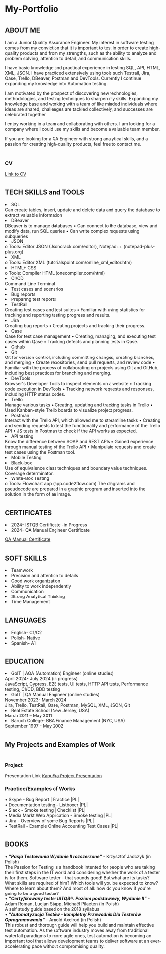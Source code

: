 # My-Portfolio

# <h2>ABOUT ME</h2>

I am a Junior Quality Assurance Engineer.
My interest in software testing comes from my conviction
that it is important to test in order to create high-quality
products and from my strengths, such as the ability to
analyze and problem solving, attention to detail, and
communication skills.

I have basic knowledge and practical experience in testing SQL, API, HTML, XML, JSON. I have practiced extensively using tools such Testrail, Jira, Qase, Trello, DBeaver, Postman and DevTools. Currently I continue expanding my knowledge into Automation testing.

I am motivated by the prospect of discovering new
technologies, methodologies, and testing techniques to
sharpen my skills. Expanding my knowledge base and
working with a team of like minded individuals where
ideas are shared, challenges are tackled collectively, and
successes are celebrated together

I enjoy working in a team and collaborating with others. I am looking for a company where I could use my skills and become a valuable team member.

If you are looking for a QA Engineer with strong analytical skills, and a passion for creating high-quality products, feel free to contact me.


<h3></br>CV</h3>

[Link to CV](https://drive.google.com/file/d/1ioO2996rUZXCXGaxA_oD85kyhIy2c4FG/view?usp=sharing)

# <h2>TECH SKILLS and TOOLS</h2>

<li>SQL</br>
Can create tables, insert, update and delete data and query the database to extract valuable information
<li>DBeaver</br>
DBeaver is to manage databases
•	Can connect to the database, view and modify data, run SQL queries
•	Can write complex requests using subqueries
<li>JSON</br>
o	Tools: Editor JSON (Jsoncrack.com/editor), Notepad++ (notepad-plus-plus.org)
<li>XML</br>
o	Tools: Editor XML (tutorialspoint.com/online_xml_editor.htm)
<li>HTML+ CSS</br>
o	Tools: Compiler HTML (onecompiler.com/html) 
<li>CI/CD</br>
Command Line Terminal
<li>Test cases and scenarios</br>
<li>Bug reports</br>
<li>Preparing test reports</br>
<li>TestRail</br>
Creating test cases and test suites
•	Familiar with using statistics for tracking and reporting testing progress and results.
<li>Jira</br>
Creating bug reports
• Creating projects and tracking their progress.
<li>Qase</br>
Qase for test case management
•	Creating, managing, and executing test cases within Qase
•	Tracking defects and planning tests in Qase.
<li>Github</br>
<li>Git</br>
Git for version control, including committing changes, creating branches, and merging
•	Create repositories, send pull requests, and review code
•	Familiar with the process of collaborating on projects using Git and GitHub, including best practices for branching and merging.
<li>DevTools</br>
Browser's Developer Tools to inspect elements on a website
•	Tracking code execution in DevTools
•	Tracking network requests and responses, including HTTP status codes.
<li>Trello</br>
Manage various tasks
•	Creating, updating and tracking tasks in Trello
•	Used Kanban-style Trello boards to visualize project progress.
<li>Postman</br>
Interact with the Trello API, which allowed me to streamline tasks
• Creating and sending requests to test the functionality and performance of the Trello API
•	JS tests in Postman to check if the API works as expected.
<li>API testing</br>
Know the difference between SOAP and REST APIs
•	Gained experience through manual testing of the Trello API
• Manipulate requests and create test cases using the Postman tool.
<li>Mobile Testing</br>
<li>Black-box</br>
Use of equivalence class techniques and boundary value techniques. Coverage determinator.
<li>White-Box Testing</br>
o	Tools: Flowchart app (app.code2flow.com) The diagrams and pseudocode are prepared in a graphic program and inserted into the solution in the form of an image.


# <h2>CERTIFICATES</h2>

<li>2024- ISTQB Certificate -in Progress
<li>2024- QA Manual Engineer Certificate</br> 

[QA Manual Certificate](https://drive.google.com/file/d/1cxdYSNfoE7iIdi4OmQE32YA3ZU3xis1m/view?usp=sharing)


# <h2>SOFT SKILLS</h2>

<li>Teamwork</br>
<li>Precision and attention to details</br>
<li>Good work organization</br>
<li>Ability to work independently</br>
<li>Communication</br>
<li>Strong Analytical Thinking</br>
<li>Time Management</br>


# <h2>LANGUAGES</h2>

<li>English- C1/C2</br>
<li>Polish- Native</br>
<li>Spanish- A1</br>


# <h2>EDUCATION</h2>

<li>GoIT | AQA (Automation)  Engineer (online studies)
</li>April 2024- July 2024 (in progress)</br>
JavaScript, Cypress, E2E tests, UI tests, HTTP API tests, Performance testing, CI/CD, BDD testing

<li>GoIT | QA Manual Engineer (online studies)
</li>November 2023- March 2024</br>
Jira, Trello, TestRail, Qase, Postman, MySQL, XML, JSON, Git

<li>Real Estate School (New Jersey, USA)
</li>March 2011 – May 2011

<li>Baruch College- BBA Finance Management (NYC, USA)
</li>September 1997 - May 2002 


# <h2>My Projects and Examples of Work</h2>

<h3></br>Project</h3>

Presentation Link
[Kapu$ta Project Presentation](https://docs.google.com/presentation/d/1rtCl5763RXg1zfW-k4Cnb_2lup7242aD/edit?usp=sharing&ouid=102642905155056726664&rtpof=true&sd=true)


<h3>Practice/Examples of Works</h3>

•	Skype - Bug Report | Practice |PL|</br>
•	Documentation testing - Listboxer |PL|</br>
•	Slack - Smoke testing | Checklist |PL|</br>
•	Media Markt Web Application - Smoke testing |PL|</br>
•	Jira - Overview of some Bug Reports |PL|</br>
•	TestRail - Example Online Accounting Test Cases |PL|</br>

# <h2>BOOKS</h2>
•	<i><b>"Pasja Testowania Wydanie II rozszerzone"</i></b> - Krzysztof Jadczyk (in Polish)</br>
The Passion for Testing is a handbook intented for people who are taking their first steps in the IT world and considering whether the work of a tester is for them. Software tester - that sounds good! But what are its tasks? What skills are required of him? Which tools will you be expected to know? Where to learn about them? And most of all: how do you know if you're going to be a good tester?</br>
•	<i><b>"Certyfikowany tester ISTQB®. Poziom podstawowy, Wydanie II"</i></b>  - Adam Roman, Lucjan Stapp, Michaël Pilaeten (in Polish)</br>
A self study guide based on the 2018 syllabus</br>
•	<i><b>"Automatyzacja Testów - kompletny Przewodnik Dla Testerów Oprogramowania"</i></b>  - Arnold Axelrod (in Polish)</br>
This robust and thorough guide will help you build and maintain effective test automation. As the software industry moves away from traditional waterfall paradigms to more agile ones, test automation is becoming an important tool that allows development teams to deliver software at an ever-accelerating pace without compromising quality.</br>
